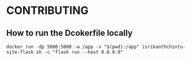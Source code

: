 # CONTRIBUTING

## How to run the Dcokerfile locally

```
docker run -dp 5000:5000 -w /app -v "$(pwd):/app" isrikanthchintu-site-flask sh -c "flask run --host 0.0.0.0"
```